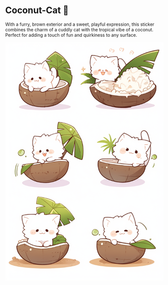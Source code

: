 # Coconut-Cat 🥥
With a furry, brown exterior and a sweet, playful expression, this sticker combines the charm of a cuddly cat with the tropical vibe of a coconut. Perfect for adding a touch of fun and quirkiness to any surface.

![](https://github.com/One-CloseX/Coconut-Cat/blob/main/RAW/V1.png?raw=true)
